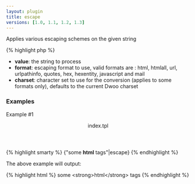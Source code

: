 ```yaml
---
layout: plugin
title: escape
versions: [1.0, 1.1, 1.2, 1.3]
---
```


Applies various escaping schemes on the given string
<div class="code-box">
{% highlight php %}
<?php
escape([ $value = "", [ $format = 'html', [ $charset = null ]]])
{% endhighlight %}
</div>

* **value**: the string to process
* **format**: escaping format to use, valid formats are : html, htmlall, url, urlpathinfo, quotes, hex, hexentity, javascript and mail
* **charset**: character set to use for the conversion (applies to some formats only), defaults to the current Dwoo charset

### Examples
Example #1
<div class="code-box">
<header>index.tpl</header>
{% highlight smarty %}
{"some <strong>html</strong> tags"|escape}
{% endhighlight %}
</div>

The above example will output:
<div class="code-box">
{% highlight html %}
some &lt;strong&gt;html&lt;/strong&gt; tags
{% endhighlight %}
</div>